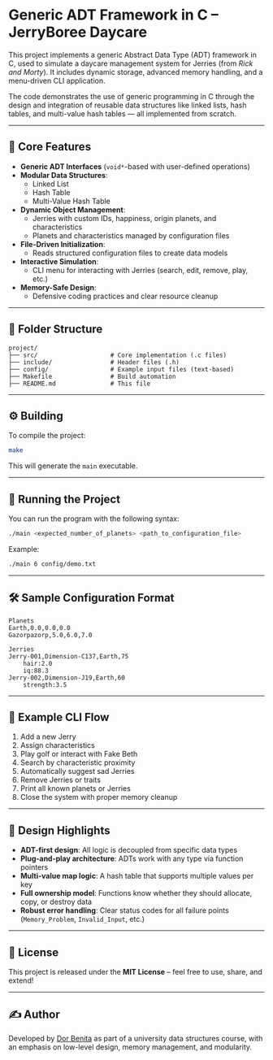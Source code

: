 # Generic ADT Framework in C – JerryBoree Daycare

This project implements a generic Abstract Data Type (ADT) framework in C, used to simulate a daycare management system for Jerries (from *Rick and Morty*). It includes dynamic storage, advanced memory handling, and a menu-driven CLI application.

The code demonstrates the use of generic programming in C through the design and integration of reusable data structures like linked lists, hash tables, and multi-value hash tables — all implemented from scratch.

---

## 🧩 Core Features

- **Generic ADT Interfaces** (`void*`-based with user-defined operations)
- **Modular Data Structures**:
  - Linked List
  - Hash Table
  - Multi-Value Hash Table
- **Dynamic Object Management**:
  - Jerries with custom IDs, happiness, origin planets, and characteristics
  - Planets and characteristics managed by configuration files
- **File-Driven Initialization**:
  - Reads structured configuration files to create data models
- **Interactive Simulation**:
  - CLI menu for interacting with Jerries (search, edit, remove, play, etc.)
- **Memory-Safe Design**:
  - Defensive coding practices and clear resource cleanup

---

## 📂 Folder Structure

```
project/
├── src/                    # Core implementation (.c files)
├── include/                # Header files (.h)
├── config/                 # Example input files (text-based)
├── Makefile                # Build automation
├── README.md               # This file
```

---

## ⚙️ Building

To compile the project:

```bash
make
```

This will generate the `main` executable.

---

## 🚀 Running the Project

You can run the program with the following syntax:

```bash
./main <expected_number_of_planets> <path_to_configuration_file>
```

Example:

```bash
./main 6 config/demo.txt
```

---

## 🛠️ Sample Configuration Format

```
Planets
Earth,0.0,0.0,0.0
Gazorpazorp,5.0,6.0,7.0

Jerries
Jerry-001,Dimension-C137,Earth,75
    hair:2.0
    iq:88.3
Jerry-002,Dimension-J19,Earth,60
    strength:3.5
```

---

## 🔁 Example CLI Flow

1. Add a new Jerry  
2. Assign characteristics  
3. Play golf or interact with Fake Beth  
4. Search by characteristic proximity  
5. Automatically suggest sad Jerries  
6. Remove Jerries or traits  
7. Print all known planets or Jerries  
8. Close the system with proper memory cleanup

---

## 📌 Design Highlights

- **ADT-first design**: All logic is decoupled from specific data types
- **Plug-and-play architecture**: ADTs work with any type via function pointers
- **Multi-value map logic**: A hash table that supports multiple values per key
- **Full ownership model**: Functions know whether they should allocate, copy, or destroy data
- **Robust error handling**: Clear status codes for all failure points (`Memory_Problem`, `Invalid_Input`, etc.)

---

## 📜 License

This project is released under the **MIT License** – feel free to use, share, and extend!

---

## ✍️ Author

Developed by [Dor Benita](https://github.com/dorbenit) as part of a university data structures course, with an emphasis on low-level design, memory management, and modularity.
